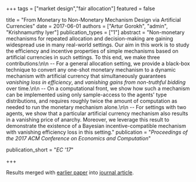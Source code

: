 +++
tags = ["market design","fair allocation"]
featured = false

title = "From Monetary to Non-Monetary Mechanism Design via Artificial Currencies"
date = 2017-06-01
authors = ["Artur Gorokh", "admin", "Krishnamurthy Iyer"]
publication_types = ["1"]
abstract = "Non-monetary mechanisms for repeated allocation and decision-making are gaining widespread use in many real-world settings. Our aim in this work is to study the efficiency and incentive properties of simple mechanisms based on artificial currencies in such settings. To this end, we make three contributions:\n\n -- For a general allocation setting, we provide a black-box technique to convert any one-shot monetary mechanism to a dynamic mechanism with artificial currency that simultaneously guarantees *vanishing loss in efficiency*, and *vanishing gains from non-truthful bidding* over time.\n\n -- On a computational front, we show how such a mechanism can be implemented using only sample-access to the agents' type distributions, and requires roughly twice the amount of computation as needed to run the monetary mechanism alone.\n\n -- For settings with two agents, we show that a particular artificial currency mechanism also results in a vanishing price of anarchy. Moreover, we leverage this result to demonstrate the existence of a Bayesian incentive-compatible mechanism with vanishing efficiency loss in this setting."
publication = "*Proceedings of the 2017 ACM Conference on Economics and Computation*"

publication_short = "*EC '17*"


+++


Results merged with [earlier paper](/sbanerjee/publication/gorokh-16-near/) into [journal article](/sbanerjee/publication/gorokh-20/).
